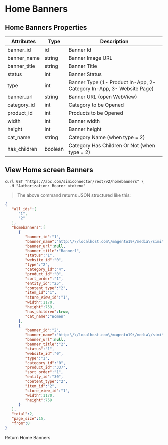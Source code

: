 # Home Banners

## Home Banners Properties

Attributes| Type| Description
--------- | ------- | -----------
banner_id | id | Banner Id
banner_name | string | Banner Image URL
banner_title | string | Banner Title
status | int | Banner Status
type | int | Banner Type (1- Product In-App, 2- Category In-App, 3- Website Page)
banner_url | string | Banner URL (open WebView)
category_id | int | Category to be Opened
product_id | int | Products to be Opened
width | int | Banner width
height | int | Banner height
cat_name | string | Category Name (when type = 2)
has_children | boolean | Category Has Children Or Not (when type = 2)


## View Home screen Banners

```shell
curl GET "https://abc.com/simiconnector/rest/v2/homebanners" \
  -H "Authorization: Bearer <token>"
```

> The above command returns JSON structured like this:

```json
{  
   "all_ids":[  
      "1",
      "2"
   ],
   "homebanners":[  
      {  
         "banner_id":"1",
         "banner_name":"http:\/\/localhost.com\/magento19\/media\/simi\/simicart\/banner\/cat5.jpg",
         "banner_url":null,
         "banner_title":"Banner1",
         "status":"1",
         "website_id":"0",
         "type":"2",
         "category_id":"4",
         "product_id":"0",
         "sort_order":"1",
         "entity_id":"25",
         "content_type":"2",
         "item_id":"1",
         "store_view_id":"1",
         "width":1170,
         "height":759,
         "has_children":true,
         "cat_name":"Women"
      },
      {  
         "banner_id":"2",
         "banner_name":"http:\/\/localhost.com\/magento19\/media\/simi\/simicart\/banner\/cat6.jpg",
         "banner_url":null,
         "banner_title":"2",
         "status":"1",
         "website_id":"0",
         "type":"1",
         "category_id":"0",
         "product_id":"337",
         "sort_order":"1",
         "entity_id":"30",
         "content_type":"2",
         "item_id":"2",
         "store_view_id":"1",
         "width":1170,
         "height":759
      }
   ],
   "total":2,
   "page_size":15,
   "from":0
}
```

Return Home Banners


